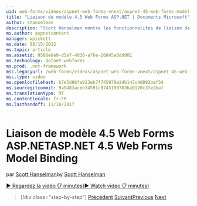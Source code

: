 ```yaml
---
uid: web-forms/videos/aspnet-web-forms-vnext/aspnet-45-web-forms-model-binding
title: "Liaison de modèle 4.5 Web Forms ASP.NET | Documents Microsoft"
author: shanselman
description: "Scott Hanselman montre les fonctionnalités de liaison de modèle dans ASP.NET 4.5"
ms.author: aspnetcontent
manager: wpickett
ms.date: 08/15/2012
ms.topic: article
ms.assetid: 9588e6e9-d5e7-4030-a76e-26845a0dd901
ms.technology: dotnet-webforms
ms.prod: .net-framework
msc.legacyurl: /web-forms/videos/aspnet-web-forms-vnext/aspnet-45-web-forms-model-binding
msc.type: video
ms.openlocfilehash: b7e5d06fa823eb7f745078e2db147c4d892bef54
ms.sourcegitcommit: 9a9483aceb34591c97451997036a9120c3fe2baf
ms.translationtype: MT
ms.contentlocale: fr-FR
ms.lasthandoff: 11/10/2017
---
```

<a name="aspnet-45-web-forms-model-binding"></a><span data-ttu-id="2f08b-103">Liaison de modèle 4.5 Web Forms ASP.NET</span><span class="sxs-lookup"><span data-stu-id="2f08b-103">ASP.NET 4.5 Web Forms Model Binding</span></span>
====================
<span data-ttu-id="2f08b-104">par [Scott Hanselman](https://github.com/shanselman)</span><span class="sxs-lookup"><span data-stu-id="2f08b-104">by [Scott Hanselman](https://github.com/shanselman)</span></span>

[<span data-ttu-id="2f08b-105">&#9654; Regardez la vidéo (7 minutes)</span><span class="sxs-lookup"><span data-stu-id="2f08b-105">&#9654; Watch video (7 minutes)</span></span>](https://channel9.msdn.com/Blogs/ASP-NET-Site-Videos/aspnet-45-web-forms-model-binding)

>[!div class="step-by-step"]
<span data-ttu-id="2f08b-106">[Précédent](aspnet-vnext-videos-model-binding-part-3-updating.md)
[Suivant](aspnet-45-web-forms-strong-typed-data-controls.md)</span><span class="sxs-lookup"><span data-stu-id="2f08b-106">[Previous](aspnet-vnext-videos-model-binding-part-3-updating.md)
[Next](aspnet-45-web-forms-strong-typed-data-controls.md)</span></span>
